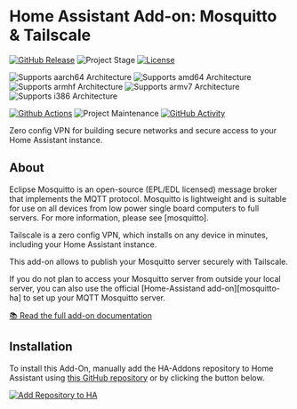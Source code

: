 # Home Assistant Add-on: Mosquitto & Tailscale

[![GitHub Release][releases-shield]][releases]
![Project Stage][project-stage-shield]
[![License][license-shield]](LICENSE.md)

![Supports aarch64 Architecture][aarch64-shield]
![Supports amd64 Architecture][amd64-shield]
![Supports armhf Architecture][armhf-shield]
![Supports armv7 Architecture][armv7-shield]
![Supports i386 Architecture][i386-shield]

[![Github Actions][github-actions-shield]][github-actions]
![Project Maintenance][maintenance-shield]
[![GitHub Activity][commits-shield]][commits]

Zero config VPN for building secure networks and secure access to your
Home Assistant instance.

## About

Eclipse Mosquitto is an open-source (EPL/EDL licensed) message broker that
implements the MQTT protocol. Mosquitto is lightweight and is suitable for use
on all devices from low power single board computers to full servers.
For more information, please see [mosquitto].

Tailscale is a zero config VPN, which installs on any device in minutes,
including your Home Assistant instance.

This add-on allows to publish your Mosquitto server securely with Tailscale.

If you do not plan to access your Mosquitto server from outside your local
server, you can also use the official [Home-Assistand add-on][mosquitto-ha]
to set up your MQTT Mosquitto server.

[:books: Read the full add-on documentation][docs]

## Installation

To install this Add-On, manually add the HA-Addons repository to Home Assistant
using [this GitHub repository][ha-addons] or by clicking the button below.

[![Add Repository to HA][my-ha-badge]][my-ha-url]

[aarch64-shield]: https://img.shields.io/badge/aarch64-yes-green.svg
[amd64-shield]: https://img.shields.io/badge/amd64-yes-green.svg
[armhf-shield]: https://img.shields.io/badge/armhf-yes-green.svg
[armv7-shield]: https://img.shields.io/badge/armv7-yes-green.svg
[commits-shield]: https://img.shields.io/github/commit-activity/y/elcajon-tech/addon-mosquitto-tailscale.svg
[commits]: https://github.com/elcajon-tech/addon-mosquitto-tailscale/commits/main
[contributors]: https://github.com/elcajon-tech/addon-mosquitto-tailscale/graphs/contributors
[docs]: https://github.com/elcajon-tech/addon-mosquitto-tailscale/blob/main/tailscale/DOCS.md
[github-actions-shield]: https://github.com/elcajon-tech/addon-mosquitto-tailscale/workflows/CI/badge.svg
[github-actions]: https://github.com/elcajon-tech/addon-mosquitto-tailscale/actions
[i386-shield]: https://img.shields.io/badge/i386-yes-green.svg
[issue]: https://github.com/elcajon-tech/addon-mosquitto-tailscale/issues
[license-shield]: https://img.shields.io/github/license/elcajon-tech/addon-mosquitto-tailscale.svg
[maintenance-shield]: https://img.shields.io/maintenance/yes/2023.svg
[releases-shield]: https://img.shields.io/github/release/elcajon-tech/addon-mosquitto-tailscale.svg
[releases]: https://github.com/elcajon-tech/addon-mosquitto-tailscale/releases
[project-stage-shield]: https://img.shields.io/badge/project%20stage-production%20ready-brightgreen.svg
[my-ha-badge]: https://my.home-assistant.io/badges/supervisor_add_addon_repository.svg
[my-ha-url]: https://my.home-assistant.io/redirect/supervisor_add_addon_repository/?repository_url=https%3A%2F%2Fgithub.com%2Felcajon-tech%2Frepository-stable
[ha-addons]: https://github.com/elcajon-tech/repository-stable
